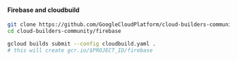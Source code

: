 #### Firebase and cloudbuild
```bash
git clone https://github.com/GoogleCloudPlatform/cloud-builders-community
cd cloud-builders-community/firebase

gcloud builds submit --config cloudbuild.yaml .
# this will create gcr.io/$PROJECT_ID/firebase
```

